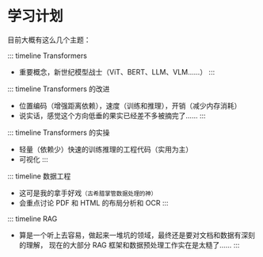 # 学习计划

目前大概有这么几个主题：

::: timeline Transformers
- 重要概念，新世纪模型战士<f>（ViT、BERT、LLM、VLM……）</f>
:::

::: timeline Transformers 的改进
- 位置编码<f>（增强距离依赖）</f>，速度<f>（训练和推理）</f>，开销<f>（减少内存消耗）</f>
- 说实话，感觉这个方向低垂的果实已经差不多被摘完了……
:::

::: timeline Transformers 的实操
- 轻量<f>（依赖少）</f>快速的训练推理的工程代码<f>（实用为主）</f>
- 可视化
:::

::: timeline 数据工程
- <f>这可是我的拿手好戏</f><f><small>（古希腊掌管数据处理的神）</small></f>
- 会重点讨论 PDF 和 HTML 的布局分析和 OCR
:::

::: timeline RAG
- 算是一个听上去容易，做起来一堆坑的领域，最终还是要对文档和数据有深刻的理解，
现在的大部分 RAG 框架和数据预处理工作实在是太糙了……
:::